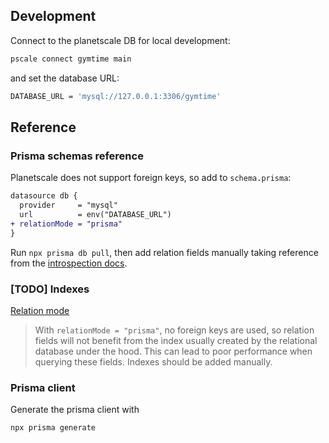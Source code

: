 ## Development

Connect to the planetscale DB for local development:

```bash
pscale connect gymtime main
```

and set the database URL:

```bash
DATABASE_URL = 'mysql://127.0.0.1:3306/gymtime'
```

## Reference

### Prisma schemas reference

Planetscale does not support foreign keys, so add to `schema.prisma`:

```diff
datasource db {
  provider     = "mysql"
  url          = env("DATABASE_URL")
+ relationMode = "prisma"
}
```

Run `npx prisma db pull`, then add relation fields manually taking reference from the [introspection docs](https://www.prisma.io/docs/getting-started/setup-prisma/add-to-existing-project/relational-databases/introspection-node-planetscale).

### [TODO] Indexes

[Relation mode](https://www.prisma.io/docs/concepts/components/prisma-schema/relations/relation-mode#indexes)

> With `relationMode = "prisma"`, no foreign keys are used, so relation fields will not benefit from the index usually created by the relational database under the hood. This can lead to poor performance when querying these fields. Indexes should be added manually.

### Prisma client

Generate the prisma client with 

```bash
npx prisma generate
```